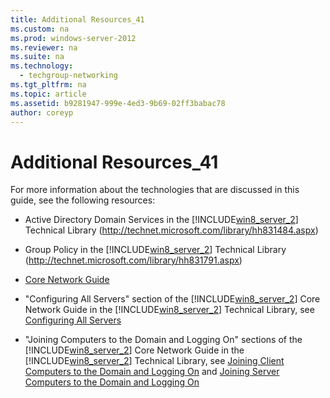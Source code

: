 ```yaml
---
title: Additional Resources_41
ms.custom: na
ms.prod: windows-server-2012
ms.reviewer: na
ms.suite: na
ms.technology: 
  - techgroup-networking
ms.tgt_pltfrm: na
ms.topic: article
ms.assetid: b9281947-999e-4ed3-9b69-02ff3babac78
author: coreyp
---
```

# Additional Resources_41
For more information about the technologies that are discussed in this guide, see the following resources:  
  
-   Active Directory Domain Services in the [!INCLUDE[win8_server_2](../Token/win8_server_2_md.md)] Technical Library \([http:\/\/technet.microsoft.com\/library\/hh831484.aspx](http://technet.microsoft.com/library/hh831484.aspx)\)  
  
-   Group Policy in the [!INCLUDE[win8_server_2](../Token/win8_server_2_md.md)] Technical Library \([http:\/\/technet.microsoft.com\/library\/hh831791.aspx](http://technet.microsoft.com/library/hh831791.aspx)\)  
  
-   [Core Network Guide](assetId:///fc238dce-9289-4e8f-af04-0aa06e664e85)  
  
-   "Configuring All Servers" section of the [!INCLUDE[win8_server_2](../Token/win8_server_2_md.md)] Core Network Guide in the [!INCLUDE[win8_server_2](../Token/win8_server_2_md.md)] Technical Library, see [Configuring All Servers](assetId:///fc238dce-9289-4e8f-af04-0aa06e664e85#BKMK_configuringAll)  
  
-   "Joining Computers to the Domain and Logging On" sections of the [!INCLUDE[win8_server_2](../Token/win8_server_2_md.md)] Core Network Guide in the [!INCLUDE[win8_server_2](../Token/win8_server_2_md.md)] Technical Library, see [Joining Client Computers to the Domain and Logging On](assetId:///fc238dce-9289-4e8f-af04-0aa06e664e85#BKMK_joinlogclients) and [Joining Server Computers to the Domain and Logging On](assetId:///fc238dce-9289-4e8f-af04-0aa06e664e85#BKMK_joinlogserver)  
  
